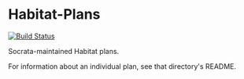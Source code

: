 # Habitat-Plans

[![Build Status](https://img.shields.io/travis/com/socrata-platform/habitat-plans.svg)][travis]

[travis]: https://travis-ci.com/socrata-platform/habitat-plans

Socrata-maintained Habitat plans.

For information about an individual plan, see that directory's README.
